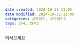 ```yaml
---
date created: 2024-10-31-11:02
date modified: 2024-10-31-11:06
categories: 시작하기, 시작하기2
tags: 인사, 인사2
---
```

어서오세요